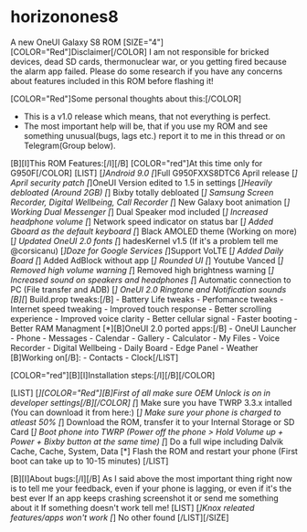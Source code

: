 # horizonones8
A new OneUI Galaxy S8 ROM
[SIZE="4"][COLOR="Red"]Disclaimer[/COLOR]
I am not responsible for bricked devices, dead SD cards, thermonuclear war, or you getting fired because the alarm app failed. Please do some research if you have any concerns about features included in this ROM before flashing it!

[COLOR="Red"]Some personal thoughts about this:[/COLOR]
 - This is a v1.0 release which means, that not everything is perfect.
 - The most important help will be, that if you use my ROM and see something unusual(bugs, lags etc.) report it to me in this thread or on Telegram(Group below).

[B][I]This ROM Features:[/I][/B]
[COLOR="red"]At this time only for G950F[/COLOR]
[LIST]
  [*]Android 9.0
  [*]Full G950FXXS8DTC6 April release
 [*] April security patch
  [*]OneUI Version edited to 1.5 in settings
  [*]Heavily debloated (Around 2GB)
 [*] Bixby totally debloated
 [*] Samsung Screen Recorder, Digital Wellbeing, Call Recorder
 [*] New Galaxy boot animation
 [*] Working Dual Messenger
[*]  Dual Speaker mod included
[*]  Increased headphone volume
[*]  Network speed indicator on status bar
 [*] Added Gboard as the default keyboard
 [*] Black AMOLED theme (Working on more)
[*]  Updated OneUI 2.0 fonts
[*]  hadesKernel v1.5 (If it's a problem tell me @corsicanu)
  [*]Doze for Google Services
  [*]Support VoLTE
[*]  Added Daily Board
 [*] Added AdBlock without app
[*]  Rounded UI
[*]  Youtube Vanced
 [*] Removed high volume warning
 [*] Removed high brightness warning
 [*] Increased sound on speakers and headphones
[*]  Automatic connection to PC (File transfer and ADB)
[*]  OneUI 2.0 Ringtone and Notification sounds
[B][*]  Build.prop tweaks:[/B]
 	- Battery Life tweaks
	- Perfomance tweaks
	- Internet speed tweaking
	- Improved touch response
	- Better scrolling experience
	- Improved voice clarity
	- Better cellular signal
        - Faster booting
	- Better RAM Managment
[*][B]OneUI 2.0 ported apps:[/B]
	   - OneUI Launcher
	   - Phone
	   - Messages
	   - Calendar
	   - Gallery
	   - Calculator
  	   - My Files
   	   - Voice Recorder
	   - Digital Wellbeing
	   - Daily Board
	   - Edge Panel
	   - Weather
   [B]Working on[/B]:
	   - Contacts
	   - Clock[/LIST]

[COLOR="red"][B][I]Installation steps:[/I][/B][/COLOR]

[LIST]
[*][COLOR="Red"][B]First of all make sure OEM Unlock is on in developer settings[/B][/COLOR]
[*]  Make sure you have TWRP 3.3.x intalled (You can download it from here:)
[*]  Make sure your phone is charged to atleast 50%
[*]  Download the ROM, transfer it to your Internal Storage or SD Card
[*]  Boot phone into TWRP (Power off the phone > Hold Volume up + Power + Bixby button at the same time)
[*]  Do a full wipe including Dalvik Cache, Cache, System, Data
[*]  Flash the ROM and restart your phone (First boot can take up to 10-15 minutes)
[/LIST]

[B][I]About bugs:[/I][/B]
As I said above the most important thing right now is to tell me your feedback, even if your phone is lagging, or even if it's the best ever
If an app keeps crashing screenshot it or send me something about it
If something doesn't work tell me!
[LIST]
[*]Knox releated features/apps won't work
[*]  No other found
[/LIST][/SIZE]

